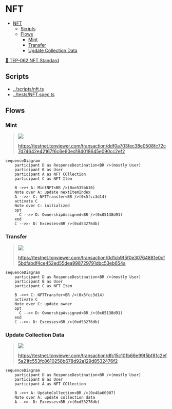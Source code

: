 # NFT

- [NFT](#nft)
  - [Scripts](#scripts)
  - [Flows](#flows)
    - [Mint](#mint)
    - [Transfer](#transfer)
    - [Update Collection Data](#update-collection-data)

[📖 TEP-062 NFT Standard](https://github.com/ton-blockchain/TEPs/blob/master/text/0062-nft-standard.md)

## Scripts

-   [../scripts/nft.ts](https://github.com/Laisky/tact-utils/blob/main/scripts/nft.ts)
-   [../tests/NFT.spec.ts](https://github.com/Laisky/tact-utils/blob/main/tests/Nft.spec.ts)

## Flows

### Mint

> ![](https://s3.laisky.com/uploads/2024/10/nft-mint.png)
>
> <https://testnet.tonviewer.com/transaction/ddf0a703fec38e0508fc72c7d74642e42167f6c6e60ed184018645e090cc2ef2>

```mermaid
sequenceDiagram
    participant D as ResponseDestination<BR />(mostly User)
    participant B as User
    participant A as NFT COllection
    participant C as NFT Item

    B ->>+ A: MintNFT<BR />(0xe535b616)
    Note over A: update nextItemIndex
    A -->>- C: NFTTransfer<BR />(0x5fcc3d14)
    activate C
    Note over C: initialized
    opt
      C -->> D: OwnershipAssigned<BR />(0x05138d91)
    end
    C -->>- D: Excesses<BR />(0xd53276db)
```

### Transfer

> ![](https://s3.laisky.com/uploads/2024/10/nft-transfer.png)
>
> <https://testnet.tonviewer.com/transaction/0d1cb9f5f0e30764881e0cf5bdfabdf4ce452ed55dea998729791dbc53eb654a>

```mermaid
sequenceDiagram
    participant D as ResponseDestination<BR />(mostly User)
    participant B as User
    participant C as NFT Item

    B ->>+ C: NFTTransfer<BR />(0x5fcc3d14)
    activate C
    Note over C: update owner
    opt
      C -->> D: OwnershipAssigned<BR />(0x05138d91)
    end
    C -->>- D: Excesses<BR />(0xd53276db)
```

### Update Collection Data

> ![](https://s3.laisky.com/uploads/2024/10/nft-update.png)
>
> <https://testnet.tonviewer.com/transaction/dfc15c101b66e99f5bf81c2ef5a21fc553fc8610258b678d92a129d8532476f2>

```mermaid
sequenceDiagram
    participant D as ResponseDestination<BR />(mostly User)
    participant B as User
    participant A as NFT COllection

    B ->>+ A: UpdateCollection<BR />(0x48a60907)
    Note over A: update collection data
    A -->>- D: Excesses<BR />(0xd53276db)
```

